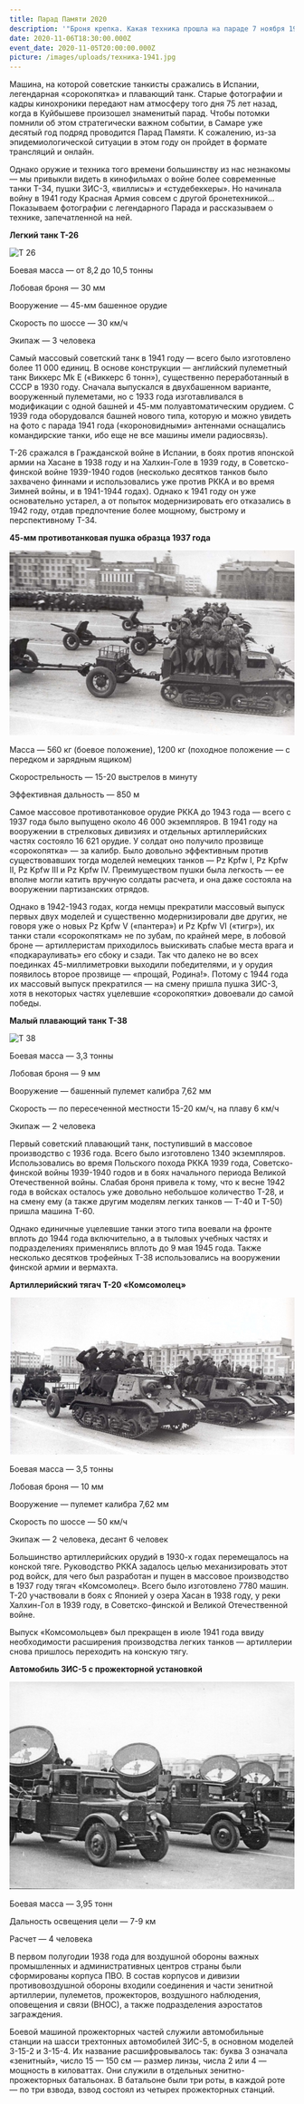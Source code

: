 ```yaml
---
title: Парад Памяти 2020
description: '"Броня крепка. Какая техника прошла на параде 7 ноября 1941 года в Куйбышеве"'
date: 2020-11-06T18:30:00.000Z
event_date: 2020-11-05T20:00:00.000Z
picture: /images/uploads/техника-1941.jpg
---
```

Машина, на которой советские танкисты сражались в Испании, легендарная «сорокопятка» и плавающий танк.
Старые фотографии и кадры кинохроники передают нам атмосферу того дня 75 лет назад, когда в Куйбышеве произошел знаменитый парад. Чтобы потомки помнили об этом стратегически важном событии, в Самаре уже десятый год подряд проводится Парад Памяти. К сожалению, из-за эпидемиологической ситуации в этом году он пройдет в формате трансляций и онлайн.

Однако оружие и техника того времени большинству из нас незнакомы — мы привыкли видеть в кинофильмах о войне более современные танки Т-34, пушки ЗИС-3, «виллисы» и «студебеккеры». Но начинала войну в 1941 году Красная Армия совсем с другой бронетехникой… Показываем фотографии с легендарного Парада и рассказываем о технике, запечатленной на ней.

**Легкий танк Т-26**

![Т 26](/images/uploads/т26.jpg "Т 26")

Боевая масса — от 8,2 до 10,5 тонны

Лобовая броня — 30 мм

Вооружение — 45-мм башенное орудие

Скорость по шоссе — 30 км/ч

Экипаж — 3 человека

Самый массовый советский танк в 1941 году — всего было изготовлено более 11 000 единиц. В основе конструкции — английский пулеметный танк Виккерс Mk E («Виккерс 6 тонн»), существенно переработанный в СССР в 1930 году. Сначала выпускался в двухбашенном варианте, вооруженный пулеметами, но с 1933 года изготавливался в модификации с одной башней и 45-мм полуавтоматическим орудием. С 1939 года оборудовался башней нового типа, которую и можно увидеть на фото с парада 1941 года («короновидными» антеннами оснащались командирские танки, ибо еще не все машины имели радиосвязь).

Т-26 сражался в Гражданской войне в Испании, в боях против японской армии на Хасане в 1938 году и на Халхин-Голе в 1939 году, в Советско-финской войне 1939-1940 годов (несколько десятков танков было захвачено финнами и использовались уже против РККА и во время Зимней войны, и в 1941-1944 годах). Однако к 1941 году он уже основательно устарел, а от попыток модернизировать его отказались в 1942 году, отдав предпочтение более мощному, быстрому и перспективному Т-34.

**45-мм противотанковая пушка образца 1937 года**

![45 мм](/images/uploads/45-мм-пушка.jpg "45 мм")

Масса — 560 кг (боевое положение), 1200 кг (походное положение — с передком и зарядным ящиком)

Скорострельность — 15-20 выстрелов в минуту

Эффективная дальность — 850 м

Самое массовое противотанковое орудие РККА до 1943 года — всего с 1937 года было выпущено около 46 000 экземпляров. В 1941 году на вооружении в стрелковых дивизиях и отдельных артиллерийских частях состояло 16 621 орудие. У солдат оно получило прозвище «сорокопятка» — за калибр. Было довольно эффективным против существовавших тогда моделей немецких танков — Pz Kpfw I, Pz Kpfw II, Pz Kpfw III и Pz Kpfw IV. Преимуществом пушки была легкость — ее вполне могли катить вручную солдаты расчета, и она даже состояла на вооружении партизанских отрядов.

Однако в 1942-1943 годах, когда немцы прекратили массовый выпуск первых двух моделей и существенно модернизировали две других, не говоря уже о новых Pz Kpfw V («пантера») и Pz Kpfw VI («тигр»), их танки стали «сорокопяткам» не по зубам, по крайней мере, в лобовой броне — артиллеристам приходилось выискивать слабые места врага и «подкарауливать» его сбоку и сзади. Так что далеко не во всех поединках 45-миллиметровки выходили победителями, и у орудия появилось второе прозвище — «прощай, Родина!». Потому с 1944 года их массовый выпуск прекратился — на смену пришла пушка ЗИС-3, хотя в некоторых частях уцелевшие «сорокопятки» довоевали до самой победы.

**Малый плавающий танк Т-38**

![Т 38](/images/uploads/т38.jpg "Т 38")

Боевая масса — 3,3 тонны

Лобовая броня — 9 мм

Вооружение — башенный пулемет калибра 7,62 мм

Скорость — по пересеченной местности 15-20 км/ч, на плаву 6 км/ч

Экипаж — 2 человека

Первый советский плавающий танк, поступивший в массовое производство с 1936 года. Всего было изготовлено 1340 экземпляров. Использовались во время Польского похода РККА 1939 года, Советско-финской войны 1939-1940 годов и в боях начального периода Великой Отечественной войны. Слабая броня привела к тому, что к весне 1942 года в войсках осталось уже довольно небольшое количество Т-28, и на смену ему (а также другим моделям легких танков — Т-40 и Т-50) пришла машина Т-60.

Однако единичные уцелевшие танки этого типа воевали на фронте вплоть до 1944 года включительно, а в тыловых учебных частях и подразделениях применялись вплоть до 9 мая 1945 года. Также несколько десятков трофейных Т-38 использовались на вооружении финской армии и вермахта.

**Артиллерийский тягач Т-20 «Комсомолец»**

![тягач](/images/uploads/тягач-комсомолец.jpg "тягач")

Боевая масса — 3,5 тонны

Лобовая броня — 10 мм

Вооружение — пулемет калибра 7,62 мм

Скорость по шоссе — 50 км/ч

Экипаж — 2 человека, десант 6 человек

Большинство артиллерийских орудий в 1930-х годах перемещалось на конской тяге. Руководство РККА задалось целью механизировать этот род войск, для чего был разработан и пущен в массовое производство в 1937 году тягач «Комсомолец». Всего было изготовлено 7780 машин. Т-20 участвовали в боях с Японией у озера Хасан в 1938 году, у реки Халхин-Гол в 1939 году, в Советско-финской и Великой Отечественной войне.

Выпуск «Комсомольцев» был прекращен в июле 1941 года ввиду необходимости расширения производства легких танков — артиллерии снова пришлось переходить на конскую тягу.

**Автомобиль ЗИС-5 с прожекторной установкой**

![зис](/images/uploads/зис.jpg "зис")

Боевая масса — 3,95 тонн

Дальность освещения цели — 7-9 км

Расчет — 4 человека

В первом полугодии 1938 года для воздушной обороны важных промышленных и административных центров страны были сформированы корпуса ПВО. В состав корпусов и дивизии противовоздушной обороны входили соединения и части зенитной артиллерии, пулеметов, прожекторов, воздушного наблюдения, оповещения и связи (ВНОС), а также подразделения аэростатов заграждения.

Боевой машиной прожекторных частей служили автомобильные станции на шасси трехтонных автомобилей ЗИС-5, в основном моделей З-15-2 и З-15-4. Их название расшифровывалось так: буква З означала «зенитный», число 15 — 150 см — размер линзы, числа 2 или 4 — мощность в киловаттах. Они служили в отдельных зенитно-прожекторных батальонах. В батальоне были три роты, в каждой роте — по три взвода, взвод состоял из четырех прожекторных станций.